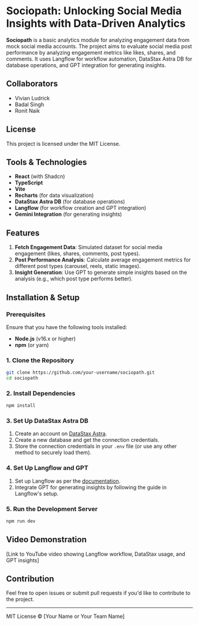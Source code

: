 # Sociopath: Unlocking Social Media Insights with Data-Driven Analytics

**Sociopath** is a basic analytics module for analyzing engagement data from mock social media accounts. The project aims to evaluate social media post performance by analyzing engagement metrics like likes, shares, and comments. It uses Langflow for workflow automation, DataStax Astra DB for database operations, and GPT integration for generating insights.

## Collaborators

- Vivian Ludrick
- Badal Singh
- Ronit Naik

## License

This project is licensed under the MIT License.

## Tools & Technologies

- **React** (with Shadcn)
- **TypeScript**
- **Vite**
- **Recharts** (for data visualization)
- **DataStax Astra DB** (for database operations)
- **Langflow** (for workflow creation and GPT integration)
- **Gemini Integration** (for generating insights)

## Features

1. **Fetch Engagement Data**: Simulated dataset for social media engagement (likes, shares, comments, post types).
2. **Post Performance Analysis**: Calculate average engagement metrics for different post types (carousel, reels, static images).
3. **Insight Generation**: Use GPT to generate simple insights based on the analysis (e.g., which post type performs better).

## Installation & Setup

### Prerequisites

Ensure that you have the following tools installed:

- **Node.js** (v16.x or higher)
- **npm** (or yarn)

### 1. Clone the Repository

```bash
git clone https://github.com/your-username/sociopath.git
cd sociopath
```

### 2. Install Dependencies

```bash
npm install
```

### 3. Set Up DataStax Astra DB

1. Create an account on [DataStax Astra](https://astra.datastax.com/).
2. Create a new database and get the connection credentials.
3. Store the connection credentials in your `.env` file (or use any other method to securely load them).

### 4. Set Up Langflow and GPT

1. Set up Langflow as per the [documentation](https://docs.langflow.com/).
2. Integrate GPT for generating insights by following the guide in Langflow's setup.

### 5. Run the Development Server

```bash
npm run dev
```

## Video Demonstration

[Link to YouTube video showing Langflow workflow, DataStax usage, and GPT insights]

## Contribution

Feel free to open issues or submit pull requests if you'd like to contribute to the project.

---

MIT License © [Your Name or Your Team Name]
